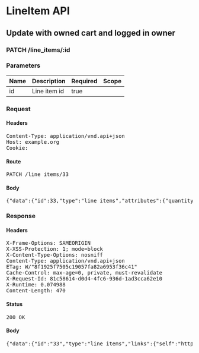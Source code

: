 # LineItem API

## Update with owned cart and logged in owner

### PATCH /line_items/:id

### Parameters

| Name | Description | Required | Scope |
|------|-------------|----------|-------|
| id | Line item id | true |  |

### Request

#### Headers

<pre>Content-Type: application/vnd.api+json
Host: example.org
Cookie: </pre>

#### Route

<pre>PATCH /line_items/33</pre>

#### Body

<pre>{"data":{"id":33,"type":"line_items","attributes":{"quantity":2}}}</pre>

### Response

#### Headers

<pre>X-Frame-Options: SAMEORIGIN
X-XSS-Protection: 1; mode=block
X-Content-Type-Options: nosniff
Content-Type: application/vnd.api+json
ETag: W/&quot;8f1925f7505c19057fa82a6953f36c41&quot;
Cache-Control: max-age=0, private, must-revalidate
X-Request-Id: 81c58614-d0d4-4fc6-936d-1ad3cca62e10
X-Runtime: 0.074988
Content-Length: 470</pre>

#### Status

<pre>200 OK</pre>

#### Body

<pre>{"data":{"id":"33","type":"line_items","links":{"self":"http://example.org/line_items/33"},"attributes":{"cart_id":51,"sale_price":"5.0","list_price":"5.0","quantity":2,"created_at":"2018-01-17T19:36:07.232Z","updated_at":"2018-01-17T19:36:07.256Z","source_id":36,"source_type":"Item","source_sku":"IMASKU","options":{}},"relationships":{"cart":{"links":{"self":"http://example.org/line_items/33/relationships/cart","related":"http://example.org/line_items/33/cart"}}}}}</pre>
